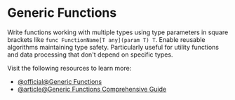 # Generic Functions

Write functions working with multiple types using type parameters in square brackets like `func FunctionName[T any](param T) T`. Enable reusable algorithms maintaining type safety. Particularly useful for utility functions and data processing that don't depend on specific types.

Visit the following resources to learn more:

- [@official@Generic Functions](https://go.dev/doc/tutorial/generics)
- [@article@Generic Functions Comprehensive Guide](https://www.ardanlabs.com/blog/2018/12/garbage-collection-in-go-part1-semantics.html)